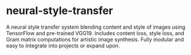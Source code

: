 # neural-style-transfer
A neural style transfer system blending content and style of images using TensorFlow and pre-trained VGG19. Includes content loss, style loss, and Gram matrix computations for artistic image synthesis. Fully modular and easy to integrate into projects or expand upon.
